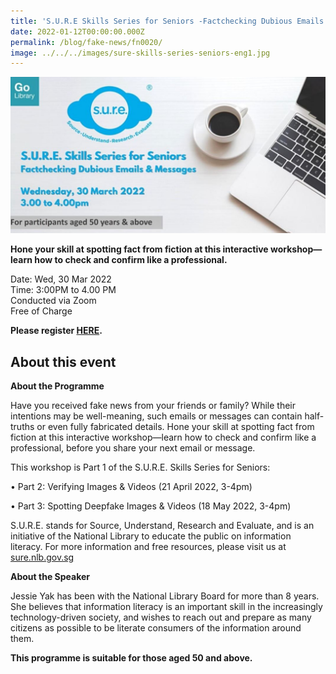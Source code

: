 ```yaml
---
title: 'S.U.R.E Skills Series for Seniors -Factchecking Dubious Emails & Messages'
date: 2022-01-12T00:00:00.000Z
permalink: /blog/fake-news/fn0020/
image: ../../../images/sure-skills-series-seniors-eng1.jpg
---
```


![](../../../images/sure-skills-series-seniors-eng1.JPG)

**Hone your skill at spotting fact from fiction at this interactive workshop—learn how to check and confirm like a professional.**

Date: Wed, 30 Mar 2022 <br>Time: 3:00PM to 4.00 PM<br>Conducted via Zoom<br>Free of Charge

**Please register [HERE](https://www.eventbrite.sg/e/sure-skills-series-for-seniors-factchecking-dubious-emails-messages-tickets-244266837687).**



## About this event

**About the Programme**

Have you received fake news from your friends or family? While their intentions may be well-meaning, such emails or messages can contain half-truths or even fully fabricated details. Hone your skill at spotting fact from fiction at this interactive workshop—learn how to check and confirm like a professional, before you share your next email or message. 

This workshop is Part 1 of the S.U.R.E. Skills Series for Seniors:

•   Part 2: Verifying Images & Videos (21 April 2022, 3-4pm)

•   Part 3: Spotting Deepfake Images & Videos (18 May 2022, 3-4pm)

S.U.R.E. stands for Source, Understand, Research and Evaluate, and is an initiative of the National Library to educate the public on information literacy. For more information and free resources, please visit us at [sure.nlb.gov.sg](https://sure.nlb.gov.sg/)



**About the Speaker**

Jessie Yak has been with the National Library Board for more than 8 years. She believes that information literacy is an important skill in the increasingly technology-driven society, and wishes to reach out and prepare as many citizens as possible to be literate consumers of the information around them.

**This programme is suitable for those aged 50 and above.** 

